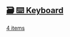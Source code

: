 ## [🗃️<!-- --> <!-- -->⌨️ Keyboard](/react-native-keyboard-controller/pr-preview/pr-1061/docs/api/hooks/keyboard/use-keyboard-animation.md)

[4 items](/react-native-keyboard-controller/pr-preview/pr-1061/docs/api/hooks/keyboard/use-keyboard-animation.md)
